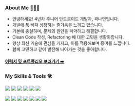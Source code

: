### About Me 👩🏻‍💻
- 안녕하세요! 4년차 주니어 안드로이드 개발자, 곽나연입니다.
- 개발에 푹 빠져 성장하는 즐거움을 느끼고 있습니다.
- 기본에 충실하며, 문제의 원인을 파악하고 해결합니다.
- Clean Code 작성, Refactoring 에 대한 고민을 생활화합니다.
- 항상 최신 기술에 관심을 가지고, 이를 적용해보며 흥미를 느낍니다.
- 함께 고민하고 같이 발전해 나아가는 것을 좋아합니다.


#### [ 이력서 및 포트폴리오 보러가기 ➡️ ](https://www.canva.com/design/DAGchcKa12c/26ejGFxHkhnm9mMlIkQNGg/edit?utm_content=DAGchcKa12c&utm_campaign=designshare&utm_medium=link2&utm_source=sharebutton)
  
### My Skills & Tools 🛠
<img src="https://img.shields.io/badge/Android-3DDC84?style=flat-square&logo=Android&logoColor=white"/></a>
<img src="https://img.shields.io/badge/Kotlin-7F52FF?style=flat-square&logo=Kotlin&logoColor=white"/></a>
<img src="https://img.shields.io/badge/Java-007396?style=flat-square&logo=Java&logoColor=white"/></a>
<img src="https://img.shields.io/badge/Jetpack Compose-4285F4?style=flat-square&logo=jetpackcompose&logoColor=white"/></a>
<img src="https://img.shields.io/badge/Flutter-02569B?style=flat-square&logo=Flutter&logoColor=white"/></a>
<img src="https://img.shields.io/badge/Dart-0175C2?style=flat-square&logo=dart&logoColor=white"/></a>

<img src="https://img.shields.io/badge/Android Studio-3DDC84?style=flat-square&logo=Android Studio&logoColor=white"/></a>
<img src="https://img.shields.io/badge/Visual Studio Code-007ACC?style=flat-square&logo=Visual Studio Code&logoColor=white"/></a>
<img src="https://img.shields.io/badge/Github-181717?style=flat-square&logo=github&logoColor=white"/></a>
<img src="https://img.shields.io/badge/Subversion-809CC9?style=flat-square&logo=subversion&logoColor=white"/></a>
<img src="https://img.shields.io/badge/Xcode-147EFB?style=flat-square&logo=Xcode&logoColor=white"/></a>
<img src="https://img.shields.io/badge/Firebase-FFCA28?style=flat-square&logo=Firebase&logoColor=white"/></a>
<img src="https://img.shields.io/badge/Postman-FF6C37?style=flat-square&logo=Postman&logoColor=white"/></a>
